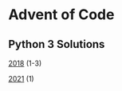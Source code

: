 # Advent of Code

## Python 3 Solutions

[2018](https://github.com/DavidPesta/AdventOfCode/tree/main/python3/2018) (1-3)

[2021](https://github.com/DavidPesta/AdventOfCode/tree/main/python3/2021) (1)